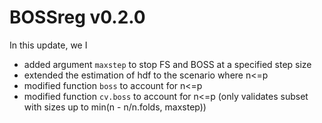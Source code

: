 # BOSSreg v0.2.0
In this update, we I
* added argument `maxstep` to stop FS and BOSS at a specified step size
* extended the estimation of hdf to the scenario where n<=p
* modified function `boss` to account for n<=p
* modified function `cv.boss` to account for n<=p (only validates subset with sizes up to min(n - n/n.folds, maxstep))
